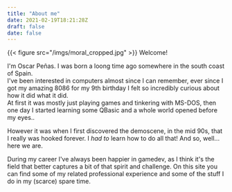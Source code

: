 ```yaml
---
title: "About me"
date: 2021-02-19T18:21:28Z
draft: false
date: false
---
```

{{< figure src="/imgs/moral_cropped.jpg" >}}
Welcome!

I'm Oscar Peñas. I was born a loong time ago somewhere in the south coast of Spain.<br/>
I've been interested in computers almost since I can remember, ever since I got my amazing 8086 for my 9th birthday I felt so incredibly curious about how it did what it did.<br/>
At first it was mostly just playing games and tinkering with MS-DOS, then one day I started learning some QBasic and a whole world opened before my eyes..

However it was when I first discovered the demoscene, in the mid 90s, that I really was hooked forever. I _had to_ learn how to do all that! And so, well... here we are.

During my career I've always been happier in gamedev, as I think it's the field that better captures a bit of that spirit and challenge. On this site you can find some of my related professional experience and some of the stuff I do in my (scarce) spare time.
